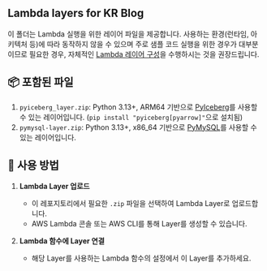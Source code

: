 ## Lambda layers for KR Blog
이 폴더는 Lambda 실행을 위한 레이어 파일을 제공합니다. 사용하는 환경(런타임, 아키텍처 등)에 따라 동작하지 않을 수 있으며 주로 샘플 코드 실행을 위한 경우가 대부분이므로 필요한 경우, 자체적인 [Lambda 레이어 구성](https://docs.aws.amazon.com/ko_kr/lambda/latest/dg/creating-deleting-layers.html)을 수행하시는 것을 권장드립니다.

## 📦 포함된 파일

1. `pyiceberg_layer.zip`: Python 3.13+, ARM64 기반으로 [PyIceberg](https://py.iceberg.apache.org/)를 사용할 수 있는 레이어입니다. (`pip install "pyiceberg[pyarrow]"`으로 설치됨)
2. `pymysql-layer.zip`: Python 3.13+, x86_64 기반으로 [PyMySQL](https://github.com/PyMySQL/PyMySQL)를 사용할 수 있는 레이어입니다.

## 🔧 사용 방법

1. **Lambda Layer 업로드**
   - 이 레포지토리에서 필요한 `.zip` 파일을 선택하여 Lambda Layer로 업로드합니다.
   - AWS Lambda 콘솔 또는 AWS CLI를 통해 Layer를 생성할 수 있습니다.

2. **Lambda 함수에 Layer 연결**
   - 해당 Layer를 사용하는 Lambda 함수의 설정에서 이 Layer를 추가하세요.
